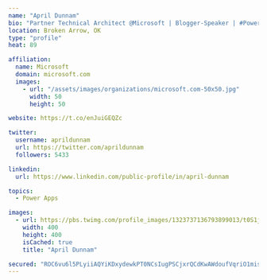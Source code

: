 ```yaml
---
name: "April Dunnam"
bio: "Partner Technical Architect @Microsoft | Blogger-Speaker | #PowerApps, #PowerAutomate, #Office365, #SharePoint | #WIT | #Karaoke Queen"
location: Broken Arrow, OK
type: "profile"
heat: 89

affiliation:
  name: Microsoft
  domain: microsoft.com
  images:
    - url: "/assets/images/organizations/microsoft.com-50x50.jpg"
      width: 50
      height: 50

website: https://t.co/enJuiGEQZc

twitter:
  username: aprildunnam
  url: https://twitter.com/aprildunnam
  followers: 5433

linkedin:
  url: https://www.linkedin.com/public-profile/in/april-dunnam

topics:
  - Power Apps

images:
  - url: https://pbs.twimg.com/profile_images/1323737136793899013/t0S1j_uM_400x400.jpg
    width: 400
    height: 400
    isCached: true
    title: "April Dunnam"

secured: "ROC6vu6l5PLyiiAQYiKDxydewkPT0NCsIugPSCjxrQCdKwAWdoufVqriO1misPUr8OYWFXXq0hJwKbaE7ezGNw09i5Y/GfFTCPE2O8fTvQxgHbHTjjSa8q9bzrFa/5z4TrZjRZgqZ4cvQvszGC9UO3ndXwWTz5KVcNKGnRZEz6KqvqNAwdjCADc4+CspYowx4GJ4A2RGb3TKURVSNkrZNvPniNSsWpgilHFM5oTMOWlq/qkNpKWV+58ENS+LV/i8TValvUrxHvIzMDuEtSzz8uQQdzoRXkZOL3jr6xj0A1zimgjcfeecEaLJAZ4xW/rMU2JYfeF03sY32Kuf/tXwBqel9emPuV4Ffw9fSJMV+1PKcERpgjLARD+VoZvleLjHzB8ihkQn+yo2oHS8CAuFFEZpjaMZZFbUoLIYpovwzOc=;Kd/9wEyqc1vpTYRlAKFJyA=="
---
```


